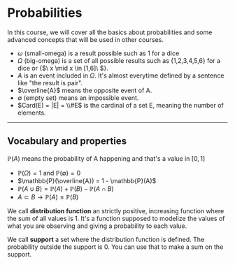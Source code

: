 # Probabilities

In this course, we will cover all the basics about
probabilities and some advanced concepts that
will be used in other courses.

* $\omega$ (small-omega)
  is a result possible 
  <span class="tms">such as 1 for a dice</span>
* $\Omega$ (big-omega)
  is a set of all possible results
  <span class="tms">such as {1,2,3,4,5,6} for a dice
  or {$\ x \mid x \in [1,6]\ $}</span>.
* $A$ is an event included in <span>
  $\Omega$. <span class="tms">
  It's almost everytime defined
  by a sentence like "the result is pair".
  </span>
* $\overline{A}$ means the opposite
  event of A.
* $\emptyset$ (empty set)
  means an impossible event.
* $Card(E) = |E| = \\#E$ is the cardinal of
  a set E, meaning the number of elements.

<hr class="sl">

## Vocabulary and properties

$\mathbb{P}(A)$ 
means the probability of A
happening and that's a value in
$[0,1]$

* $\mathbb{P}(\Omega) = 1$ and $\mathbb{P}(\emptyset) = 0$
* $\mathbb{P}(\overline{A}) = 1 - \mathbb{P}(A)$
* $\mathbb{P}(A \cup B) = \mathbb{P}(A) + \mathbb{P}(B) -
  \mathbb{P}(A \cap B)$
* $A \subset B \to \mathbb{P}(A) \le \mathbb{P}(B)$
  
We call **distribution function** an strictly positive,
increasing function where the sum
of all values is 1. It's a function supposed to modelize
the values of what you are observing and giving a probability
to each value.

We call **support** a set where the distribution function is defined. The probability
outside the support is 0. You can use that to make a sum on the support.